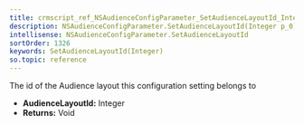```yaml
---
title: crmscript_ref_NSAudienceConfigParameter_SetAudienceLayoutId_Integer_p_0
description: NSAudienceConfigParameter.SetAudienceLayoutId(Integer p_0)
intellisense: NSAudienceConfigParameter.SetAudienceLayoutId
sortOrder: 1326
keywords: SetAudienceLayoutId(Integer)
so.topic: reference
---
```



The id of the Audience layout this configuration setting belongs to



* **AudienceLayoutId:** Integer
* **Returns:** Void


